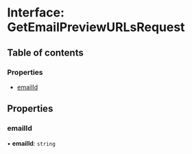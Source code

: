 # Interface: GetEmailPreviewURLsRequest

## Table of contents

### Properties

- [emailId](GetEmailPreviewURLsRequest.md#emailid)

## Properties

### <a id="emailid" name="emailid"></a> emailId

• **emailId**: `string`
